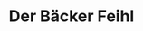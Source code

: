 ---
title: "Der Bäcker Feihl"
url: /nuernberg/der-baecker-feihl-aeussere-bayreuther-strasse/
shop: Bäckerei
---